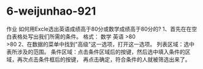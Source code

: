 # 6-weijunhao-921
作业
如何用Excle选出英语成绩高于80分或数学成绩高于80分的?
1、首先在在空白表格处写出我们所需的条件。
格式：  数学 英语
        >80  
             >80
2、在数据的菜单中找到"高级"这一选项，打开这一选项。 
列表区域：选中表所涉及的范围。 条件区域：点击条件区域后的按键，然后选中填入条件的区域，再次点击条件框后的按键， 再点击确定，符合条件的人就被筛选出来了。
